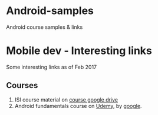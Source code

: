 # Android-samples
Android course samples & links


# Mobile dev - Interesting links
Some interesting links as of Feb 2017

## Courses
1. ISI course material on [course google drive](https://drive.google.com/drive/folders/0B-KWQcesQ-2_R1pGclB6MVF5UWc?usp=sharing)
2. Android fundamentals course on [Udemy](https://www.udacity.com/course/new-android-fundamentals--ud851), by [google](https://developer.android.com/training/index.html).


